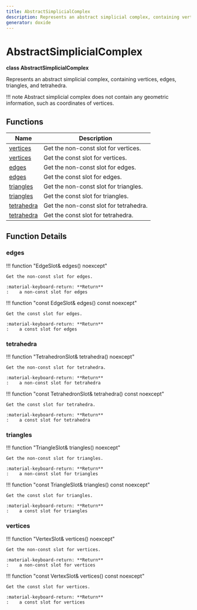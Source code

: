 ```yaml
---
title: AbstractSimplicialComplex
description: Represents an abstract simplicial complex, containing vertices, edges, triangles, and tetrahedra.
generator: doxide
---
```



# AbstractSimplicialComplex

**class AbstractSimplicialComplex**



Represents an abstract simplicial complex, containing vertices, edges, triangles, and tetrahedra.

!!! note
     Abstract simplicial complex does not contain any geometric information, such as coordinates of vertices.
    


## Functions

| Name | Description |
| ---- | ----------- |
| [vertices](#vertices) | Get the non-const slot for vertices. |
| [vertices](#vertices) | Get the const slot for vertices. |
| [edges](#edges) | Get the non-const slot for edges. |
| [edges](#edges) | Get the const slot for edges. |
| [triangles](#triangles) | Get the non-const slot for triangles. |
| [triangles](#triangles) | Get the const slot for triangles. |
| [tetrahedra](#tetrahedra) | Get the non-const slot for tetrahedra. |
| [tetrahedra](#tetrahedra) | Get the const slot for tetrahedra. |

## Function Details

### edges<a name="edges"></a>
!!! function "EdgeSlot&amp; edges() noexcept"

    
    
    Get the non-const slot for edges.
    
    :material-keyboard-return: **Return**
    :    a non-const slot for edges
    
    

!!! function "const EdgeSlot&amp; edges() const noexcept"

    
    
    Get the const slot for edges.
    
    :material-keyboard-return: **Return**
    :    a const slot for edges
    
    

### tetrahedra<a name="tetrahedra"></a>
!!! function "TetrahedronSlot&amp; tetrahedra() noexcept"

    
    
    Get the non-const slot for tetrahedra.
    
    :material-keyboard-return: **Return**
    :    a non-const slot for tetrahedra
    
    

!!! function "const TetrahedronSlot&amp; tetrahedra() const noexcept"

    
    
    Get the const slot for tetrahedra.
    
    :material-keyboard-return: **Return**
    :    a const slot for tetrahedra
    
    

### triangles<a name="triangles"></a>
!!! function "TriangleSlot&amp; triangles() noexcept"

    
    
    Get the non-const slot for triangles.
    
    :material-keyboard-return: **Return**
    :    a non-const slot for triangles
    
    

!!! function "const TriangleSlot&amp; triangles() const noexcept"

    
    
    Get the const slot for triangles.
    
    :material-keyboard-return: **Return**
    :    a const slot for triangles
    
    

### vertices<a name="vertices"></a>
!!! function "VertexSlot&amp; vertices() noexcept"

    
    
    Get the non-const slot for vertices.
    
    :material-keyboard-return: **Return**
    :    a non-const slot for vertices
    
    

!!! function "const VertexSlot&amp; vertices() const noexcept"

    
    
    Get the const slot for vertices.
    
    :material-keyboard-return: **Return**
    :    a const slot for vertices
    
    

